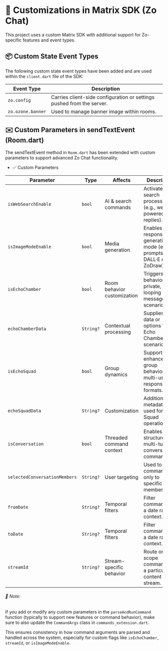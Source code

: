 # 🔧 Customizations in Matrix SDK (Zo Chat)

This project uses a custom Matrix SDK with additional support for Zo-specific features and event types.

## 📦 Custom State Event Types
The following custom state event types have been added and are used within the `client.dart` file of the SDK:

| Event Type          | Description                                                             |
|---------------------|-------------------------------------------------------------------------|
| `zo.config`         | Carries client-side configuration or settings pushed from the server.   |
| `zo.ozone.banner`   | Used to manage banner image within rooms.                               |

## ✉️ Custom Parameters in sendTextEvent (Room.dart)
The sendTextEvent method in `Room.dart` has been extended with custom parameters to support advanced Zo Chat functionality.

* ✅ Custom Parameters

| Parameter                     | Type      | Affects                     | Description                                                                     |
|-------------------------------|-----------|-----------------------------|---------------------------------------------------------------------------------|
| `isWebSearchEnable`           | `bool`    | AI & search commands        | Activates web search processing (e.g., web-powered replies).                    |
| `isImageModeEnable`           | `bool`    | Media generation            | Enables image response or generation mode (e.g., prompts for DALL·E or ZoDraw). |
| `isEchoChamber`               | `bool`    | Room behavior customization | Triggers behavior for private, self-looping message scenarios.                  |
| `echoChamberData`             | `String?` | Contextual processing       | Supplies extra data or options for the Echo Chamber scenario.                   |
| `isEchoSquad`                 | `bool`    | Group dynamics              | Supports enhanced group behaviors or multi-user response formats.               |
| `echoSquadData`               | `String?` | Customization               | Additional metadata used for Echo Squad operations.                             |
| `isConversation`              | `bool`    | Threaded command context    | Enables structured, multi-turn conversational commands.                         |
| `selectedConversationMembers` | `String?` | User targeting              | Used to apply commands only to specific members.                                |
| `fromDate`                    | `String?` | Temporal filters            | Filter commands to a date range context.                                        |
| `toDate`                      | `String?` | Temporal filters            | Filter commands to a date range context.                                        |
| `streamId`                    | `String?` | Stream-specific behavior    | Route or scope commands to a particular content stream.                         |

###### 📝 Note:
If you add or modify any custom parameters in the `parseAndRunCommand` function (typically to support new features or command behavior), make sure to also update the `CommandArgs` class in `commands_extension.dart`.

This ensures consistency in how command arguments are parsed and handled across the system, especially for custom flags like `isEchoChamber`, `streamId`, or `isImageModeEnable`.
